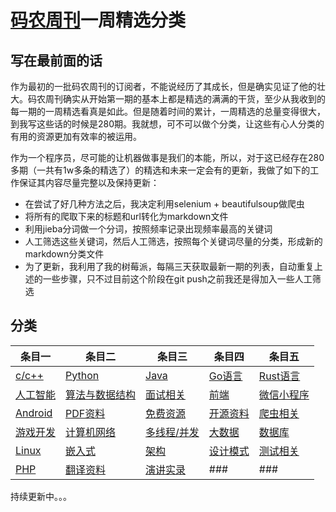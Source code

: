 # [码农周刊](https://weekly.manong.io/)一周精选分类

## 写在最前面的话

作为最初的一批码农周刊的订阅者，不能说经历了其成长，但是确实见证了他的壮大。码农周刊确实从开始第一期的基本上都是精选的满满的干货，至少从我收到的每一期的一周精选看真是如此。但是随着时间的累计，一周精选的总量变得很大，到我写这些话的时候是280期。我就想，可不可以做个分类，让这些有心人分类的有用的资源更加有效率的被运用。

作为一个程序员，尽可能的让机器做事是我们的本能，所以，对于这已经存在280多期（一共有1w多条的精选了）的精选和未来一定会有的更新，我做了如下的工作保证其内容尽量完整以及保持更新：

- 在尝试了好几种方法之后，我决定利用selenium + beautifulsoup做爬虫
- 将所有的爬取下来的标题和url转化为markdown文件
- 利用jieba分词做一个分词，按照频率记录出现频率最高的关键词
- 人工筛选这些关键词，然后人工筛选，按照每个关键词尽量的分类，形成新的markdown分类文件
- 为了更新，我利用了我的树莓派，每隔三天获取最新一期的列表，自动重复上述的一些步骤，只不过目前这个阶段在git push之前我还是得加入一些人工筛选

## 分类

| 条目一 | 条目二 | 条目三 | 条目四 | 条目五 |
| ------ | ------ | ------ | ------ | ------ |
| [c/c++](docs/CPPLinks.md) | [Python](docs/PythonLists.md) | [Java](docs/JavaLinks.md) | [Go语言](docs/GoLists.md) | [Rust语言](docs/Rustinks.md)|
| [人工智能](docs/AILinks.md) | [算法与数据结构](docs/AlgLinks.md) | [面试相关](docs/InterviewLinks.md) | [前端](docs/FrontendLinks.md) | [微信小程序](docs/WXMiniProgramLinks.md) |
| [Android](docs/AndroidLinks.md) | [PDF资料](docs/PDFLinks.md) | [免费资源](docs/FreeLists.md) | [开源资料](docs/OpenSourceLinks.md) | [爬虫相关](docs/ScrapyLinks.md) |
| [游戏开发](docs/GameDevLinks.md) | [计算机网络](docs/NetworkLists.md) | [多线程/并发](docs/ConThreadLists.md) | [大数据](docs/BigDataLinks.md) | [数据库](docs/DatabaseLinks.md) |
| [Linux](docs/LinuxLists.md) | [嵌入式](docs/EmbededLinks.md) | [架构](docs/ArchitectureLists.md) | [设计模式](docs/DesignModeLists.md) | [测试相关](docs/TestingLinks.md) |
| [PHP](docs/PHPLists.md) | [翻译资料](docs/TranslateLinks.md) | [演讲实录](docs/SpeechLinks.md) | ### | ### |


持续更新中。。。 
